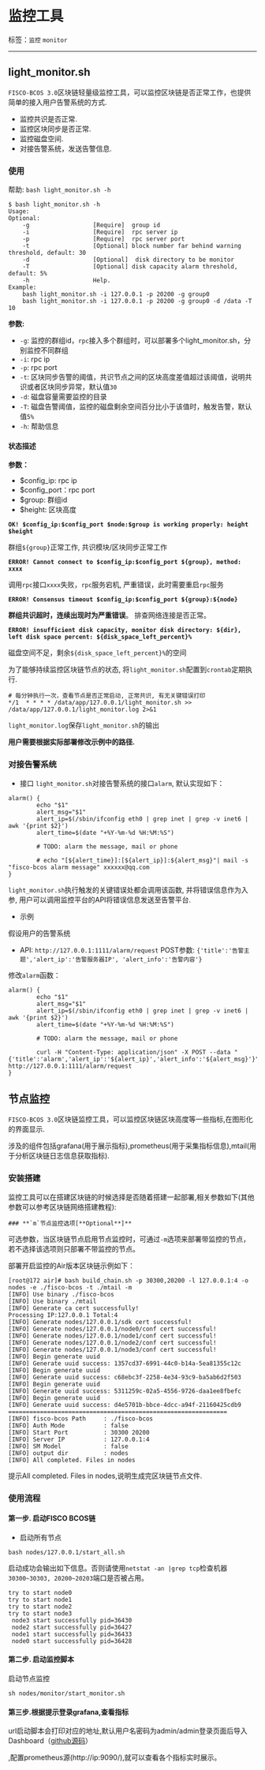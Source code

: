 # 监控工具

标签：``监控`` ``monitor``

----

## light_monitor.sh

`FISCO-BCOS 3.0`区块链轻量级监控工具，可以监控区块链是否正常工作，也提供简单的接入用户告警系统的方式.

- 监控共识是否正常.
- 监控区块同步是否正常.
- 监控磁盘空间.
- 对接告警系统，发送告警信息.

### 使用

帮助:
`bash light_monitor.sh -h`

```shell
$ bash light_monitor.sh -h
Usage:
Optional:
    -g                  [Require]  group id
    -i                  [Require]  rpc server ip
    -p                  [Require]  rpc server port
    -t                  [Optional] block number far behind warning threshold, default: 30
    -d                  [Optional]  disk directory to be monitor
    -T                  [Optional] disk capacity alarm threshold, default: 5%
    -h                  Help.
Example:
    bash light_monitor.sh -i 127.0.0.1 -p 20200 -g group0
    bash light_monitor.sh -i 127.0.0.1 -p 20200 -g group0 -d /data -T 10
```

**参数:**

- `-g`: 监控的群组id，`rpc`接入多个群组时，可以部署多个light_monitor.sh，分别监控不同群组
- `-i`: rpc ip
- `-p`: rpc port
- `-t`: 区块同步告警的阈值，共识节点之间的区块高度差值超过该阈值，说明共识或者区块同步异常，默认值`30`
- `-d`: 磁盘容量需要监控的目录
- `-T`: 磁盘告警阈值，监控的磁盘剩余空间百分比小于该值时，触发告警，默认值`5%`
- `-h`: 帮助信息

#### 状态描述

**参数：**

- $config_ip: rpc ip
- $config_port：rpc port
- $group: 群组id
- $height: 区块高度

**```OK! $config_ip:$config_port $node:$group is working properly: height $height```**

群组`${group}`正常工作, 共识模块/区块同步正常工作

**```ERROR! Cannot connect to $config_ip:$config_port ${group}, method: xxxx```**

调用`rpc`接口`xxxx`失败，`rpc`服务宕机, 严重错误，此时需要重启`rpc`服务

**```ERROR! Consensus timeout $config_ip:$config_port ${group}:${node}```**

**群组共识超时，连续出现时为严重错误**。
排查网络连接是否正常。

**```ERROR! insufficient disk capacity, monitor disk directory: ${dir}, left disk space percent: ${disk_space_left_percent}%```**  

磁盘空间不足，剩余`${disk_space_left_percent}%`的空间

为了能够持续监控区块链节点的状态, 将`light_monitor.sh`配置到`crontab`定期执行.

```shell
# 每分钟执行一次，查看节点是否正常启动, 正常共识, 有无关键错误打印
*/1  * * * * /data/app/127.0.0.1/light_monitor.sh >> /data/app/127.0.0.1/light_monitor.log 2>&1
```

`light_monitor.log`保存`light_monitor.sh`的输出

**用户需要根据实际部署修改示例中的路径.**

### 对接告警系统

- 接口
`light_monitor.sh`对接告警系统的接口`alarm`, 默认实现如下：

```shell
alarm() {
        echo "$1"
        alert_msg="$1"
        alert_ip=$(/sbin/ifconfig eth0 | grep inet | grep -v inet6 | awk '{print $2}')
        alert_time=$(date "+%Y-%m-%d %H:%M:%S")

        # TODO: alarm the message, mail or phone

        # echo "[${alert_time}]:[${alert_ip}]:${alert_msg}"| mail -s "fisco-bcos alarm message" xxxxxx@qq.com
}
```

 `light_monitor.sh`执行触发的关键错误处都会调用该函数, 并将错误信息作为入参, 用户可以调用监控平台的API将错误信息发送至告警平台.

- 示例

 假设用户的告警系统

- API:
        `http://127.0.0.1:1111/alarm/request`
    POST参数:
        ```{'title':'告警主题','alert_ip':'告警服务器IP', 'alert_info':'告警内容'}```

 修改`alarm`函数：

```shell
alarm() {
        echo "$1"
        alert_msg="$1"
        alert_ip=$(/sbin/ifconfig eth0 | grep inet | grep -v inet6 | awk '{print $2}')
        alert_time=$(date "+%Y-%m-%d %H:%M:%S")

        # TODO: alarm the message, mail or phone

        curl -H "Content-Type: application/json" -X POST --data "{'title':'alarm','alert_ip':'${alert_ip}','alert_info':'${alert_msg}'}" http://127.0.0.1:1111/alarm/request
}
```



## **节点监控**

`FISCO-BCOS 3.0`区块链监控工具，可以监控区块链区块高度等一些指标,在图形化的界面显示.

涉及的组件包括grafana(用于展示指标),prometheus(用于采集指标信息),mtail(用于分析区块链日志信息获取指标).

###  安装搭建

​		监控工具可以在搭建区块链的时候选择是否随着搭建一起部署,相关参数如下(其他参数可以参考区块链网络搭建教程):

	### **`m`节点监控选项[**Optional**]**

可选参数，当区块链节点启用节点监控时，可通过`-m`选项来部署带监控的节点，若不选择该选项则只部署不带监控的节点。

部署开启监控的Air版本区块链示例如下：

```shell
[root@172 air]# bash build_chain.sh -p 30300,20200 -l 127.0.0.1:4 -o nodes -e ./fisco-bcos -t ./mtail -m
[INFO] Use binary ./fisco-bcos
[INFO] Use binary ./mtail
[INFO] Generate ca cert successfully!
Processing IP:127.0.0.1 Total:4
[INFO] Generate nodes/127.0.0.1/sdk cert successful!
[INFO] Generate nodes/127.0.0.1/node0/conf cert successful!
[INFO] Generate nodes/127.0.0.1/node1/conf cert successful!
[INFO] Generate nodes/127.0.0.1/node2/conf cert successful!
[INFO] Generate nodes/127.0.0.1/node3/conf cert successful!
[INFO] Begin generate uuid
[INFO] Generate uuid success: 1357cd37-6991-44c0-b14a-5ea81355c12c
[INFO] Begin generate uuid
[INFO] Generate uuid success: c68ebc3f-2258-4e34-93c9-ba5ab6d2f503
[INFO] Begin generate uuid
[INFO] Generate uuid success: 5311259c-02a5-4556-9726-daa1ee8fbefc
[INFO] Begin generate uuid
[INFO] Generate uuid success: d4e5701b-bbce-4dcc-a94f-21160425cdb9
==============================================================
[INFO] fisco-bcos Path     : ./fisco-bcos
[INFO] Auth Mode           : false
[INFO] Start Port          : 30300 20200
[INFO] Server IP           : 127.0.0.1:4
[INFO] SM Model            : false
[INFO] output dir          : nodes
[INFO] All completed. Files in nodes
```
提示All completed. Files in nodes,说明生成完区块链节点文件.

### 使用流程

#### 第一步. 启动FISCO BCOS链

- 启动所有节点

```shell
bash nodes/127.0.0.1/start_all.sh
```
启动成功会输出如下信息。否则请使用`netstat -an |grep tcp`检查机器`30300~30303, 20200~20203`端口是否被占用。

```shell
try to start node0
try to start node1
try to start node2
try to start node3
 node3 start successfully pid=36430
 node2 start successfully pid=36427
 node1 start successfully pid=36433
 node0 start successfully pid=36428
```

#### 第二步. 启动监控脚本

启动节点监控

```shell
sh nodes/monitor/start_monitor.sh
```

#### 第三步.根据提示登录grafana,查看指标

url启动脚本会打印对应的地址,默认用户名密码为admin/admin登录页面后导入Dashboard（[github源码](https://github.com/FISCO-BCOS/FISCO-BCOS/blob/master/tools/template/Dashboard.json)）

,配置prometheus源(http://ip:9090/),就可以查看各个指标实时展示。
